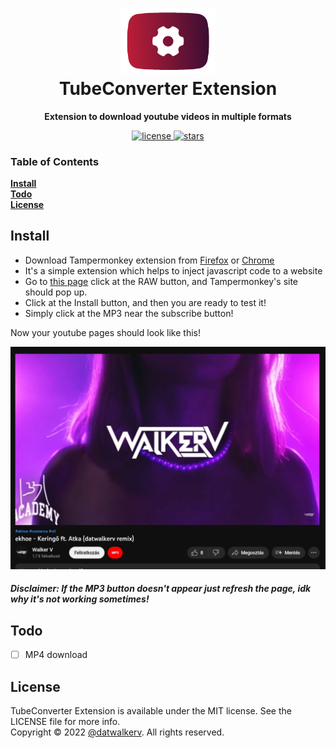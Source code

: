<h1 align="center"><img src="https://github.com/datwalkerv/TubeConverterAPI/blob/main/docs/logo.webp" alt="logo" width=150 /> <br />TubeConverter Extension</h1>
<p align="center"><strong>Extension to download youtube videos in multiple formats </strong></p>
<p align="center">
    <a href="https://github.com/datwalkerv/tubeconverter-extension/blob/main/LICENSE" target="_blank">
        <img src="https://img.shields.io/github/license/datwalkerv/tubeconverter-extension" alt="license">
    </a>
    <a href="https://github.com/datwalkerv/tubeconverter-extension/stargazers" target="_blank">
        <img src="https://img.shields.io/github/stars/datwalkerv/tubeconverter-extension" alt="stars">
    </a>
</p>


### Table of Contents
**[Install](#install)**<br>
**[Todo](#todo)**<br>
**[License](#license)**<br>

## Install 
- Download Tampermonkey extension from [Firefox](https://addons.mozilla.org/en-US/firefox/addon/tampermonkey/) or [Chrome](https://chrome.google.com/webstore/detail/tampermonkey/dhdgffkkebhmkfjojejmpbldmpobfkfo)
- It's a simple extension which helps to inject javascript code to a website
- Go to [this page](https://github.com/datwalkerv/tubeconverter-extension/blob/main/TubeConverter%20Extension.user.js) click at the RAW button, and Tampermonkey's site should pop up. 
- Click at the Install button, and then you are ready to test it!
- Simply click at the MP3 near the subscribe button!

Now your youtube pages should look like this!

![sample-image](https://github.com/datwalkerv/tubeconverter-extension/blob/main/banner.webp)

##### **Disclaimer**: If the MP3 button doesn't appear just refresh the page, idk why it's not working sometimes!

## Todo
- [ ] MP4 download

## License
TubeConverter Extension is available under the MIT license. See the LICENSE file for more info. <br>
Copyright © 2022 [@datwalkerv](https://github.com/datwalkerv). All rights reserved.
